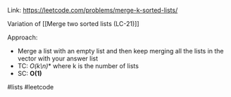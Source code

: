 Link: https://leetcode.com/problems/merge-k-sorted-lists/

Variation of [[Merge two sorted lists (LC-21)]]

Approach: 
- Merge a list with an empty list and then keep merging all the lists in the vector with your answer list
- TC: **O(k*\n)** where k is the number of lists
- SC: **O(1)**

#lists #leetcode 
